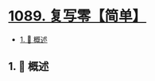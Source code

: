 # [1089. 复写零【简单】](https://github.com/tnotesjs/TNotes.leetcode/tree/main/notes/1089.%20%E5%A4%8D%E5%86%99%E9%9B%B6%E3%80%90%E7%AE%80%E5%8D%95%E3%80%91)

<!-- region:toc -->

- [1. 📝 概述](#1--概述)

<!-- endregion:toc -->

## 1. 📝 概述
